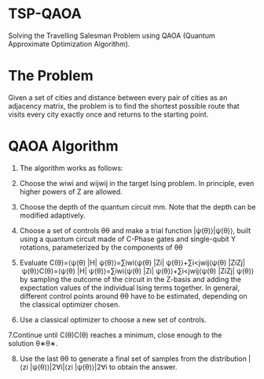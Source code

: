 # TSP-QAOA
Solving the Travelling Salesman Problem using QAOA (Quantum Approximate Optimization Algorithm). 

# The Problem
Given a set of cities and distance between every pair of cities as an adjacency matrix, the problem is to find the shortest possible route that visits every city exactly once and returns to the starting point.

# QAOA Algorithm
1. The algorithm works as follows:
2. Choose the wiwi and wijwij in the target Ising problem. In principle, even higher powers of Z are allowed.
3. Choose the depth of the quantum circuit mm. Note that the depth can be modified adaptively.
4. Choose a set of controls θθ and make a trial function |ψ(θ)⟩|ψ(θ)⟩, built using a quantum circuit made of C-Phase gates and single-qubit Y rotations, parameterized by the components of θθ
5. Evaluate
C(θ)=⟨ψ(θ) |H| ψ(θ)⟩=∑iwi⟨ψ(θ) |Zi| ψ(θ)⟩+∑i<jwij⟨ψ(θ) |ZiZj| ψ(θ)⟩C(θ)=⟨ψ(θ) |H| ψ(θ)⟩=∑iwi⟨ψ(θ) |Zi| ψ(θ)⟩+∑i<jwij⟨ψ(θ) |ZiZj| ψ(θ)⟩
by sampling the outcome of the circuit in the Z-basis and adding the expectation values of the individual Ising terms together. In general, different control points around θθ have to be estimated, depending on the classical optimizer chosen.

6. Use a classical optimizer to choose a new set of controls.

7.Continue until C(θ)C(θ) reaches a minimum, close enough to the solution θ∗θ∗.

8. Use the last θθ to generate a final set of samples from the distribution |⟨zi |ψ(θ)⟩|2∀i|⟨zi |ψ(θ)⟩|2∀i to obtain the answer.



